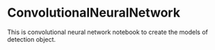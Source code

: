 # ConvolutionalNeuralNetwork
This is convolutional neural network notebook to create the models of detection object.
